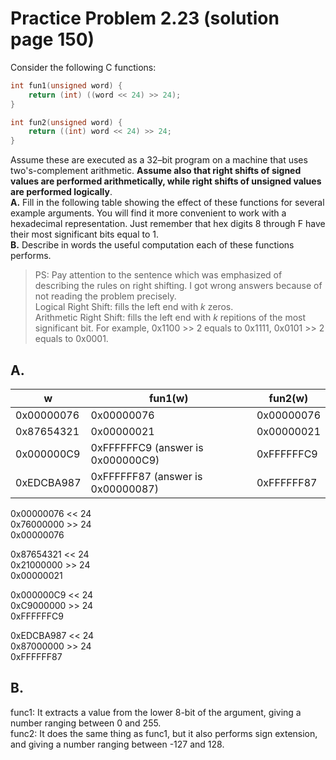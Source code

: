 # Practice Problem 2.23 (solution page 150)
Consider the following C functions:

```C
int fun1(unsigned word) {
    return (int) ((word << 24) >> 24);
}

int fun2(unsigned word) {
    return ((int) word << 24) >> 24;
}
```
Assume these are executed as a 32–bit program on a machine that uses two's-complement arithmetic. **Assume also that right shifts of signed values are performed arithmetically, while right shifts of unsigned values are performed logically**.  
    **A.** Fill in the following table showing the effect of these functions for several example arguments. You will find it more convenient to work with a hexadecimal representation. Just remember that hex digits 8 through F have their most significant bits equal to 1.  
    **B.** Describe in words the useful computation each of these functions performs.

> PS: Pay attention to the sentence which was emphasized of describing the rules on right shifting. I got wrong answers because of not reading the problem precisely.  
> Logical Right Shift: fills the left end with *k* zeros.  
> Arithmetic Right Shift: fills the left end with *k* repitions of the most significant bit. For example, 0x1100 >> 2 equals to 0x1111, 0x0101 >> 2 equals to 0x0001.

## A.
w | fun1(w) | fun2(w)
---|---|---
0x00000076 | 0x00000076 | 0x00000076
0x87654321 | 0x00000021 | 0x00000021
0x000000C9 | 0xFFFFFFC9 (answer is 0x000000C9) | 0xFFFFFFC9
0xEDCBA987 | 0xFFFFFF87 (answer is 0x00000087) | 0xFFFFFF87

0x00000076 << 24  
      0x76000000 >> 24  
0x00000076  

0x87654321 << 24  
      0x21000000 >> 24  
0x00000021

0x000000C9 << 24  
      0xC9000000 >> 24  
0xFFFFFFC9  

0xEDCBA987 << 24  
      0x87000000 >> 24  
0xFFFFFF87

## B.
func1: It extracts a value from the lower 8-bit of the argument, giving a number ranging between 0 and 255.  
func2: It does the same thing as func1, but it also performs sign extension, and giving a number ranging between -127 and 128.